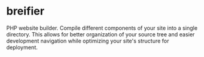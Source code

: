 breifier
========

PHP website builder. Compile different components of your site into a single
directory. This allows for better organization of your source tree and easier
development navigation while optimizing your site's structure for deployment.
